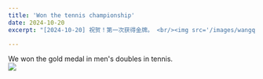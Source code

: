 ```yaml
---
title: 'Won the tennis championship'
date: 2024-10-20
excerpt: "[2024-10-20] 祝贺！第一次获得金牌。 <br/><img src='/images/wangqiu.jpg'>"

---
```



We won the gold medal in men's doubles in tennis.<br/><img src='/images/wangqiu.jpg'>
